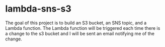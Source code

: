 # lambda-sns-s3

The goal of this project is to build an S3 bucket, an SNS topic, and a Lambda function. The Lambda function will be triggered each time there is a change to the s3 bucket and I will be sent an email notifying me of the change.